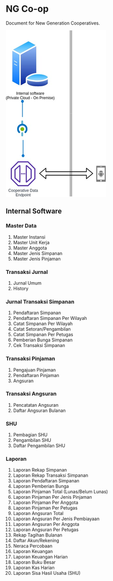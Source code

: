 # NG Co-op

Document for New Generation Cooperatives.

![Diagram Arsitektur Software](android-koperasi.jpg)

## Internal Software

### Master Data

1. Master Instansi
2. Master Unit Kerja
3. Master Anggota
4. Master Jenis Simpanan
5. Master Jenis Pinjaman 

### Transaksi Jurnal 

1. Jurnal Umum
2. History 

### Jurnal Transaksi Simpanan

1. Pendaftaran Simpanan
2. Pendaftaran Simpanan Per Wilayah
3. Catat Simpanan Per Wilayah
4. Catat Setoran/Pengambilan
5. Catat Simpanan Per Petugas
6. Pemberian Bunga Simpanan
7. Cek Transaksi Simpanan 

### Transaksi Pinjaman

1. Pengajuan Pinjaman
2. Pendaftaran Pinjaman
3. Angsuran

### Transaksi Angsuran

1. Pencatatan Angsuran
2. Daftar Angsuran Bulanan

### SHU

1. Pembagian SHU
2. Pengambilan SHU
3. Daftar Pengambilan SHU

### Laporan

01. Laporan Rekap Simpanan
02. Laporan Rekap Transaksi Simpanan
03. Laporan Pendaftaran Simpanan
04. Laporan Pemberian Bunga
05. Laporan Pinjaman Total (Lunas/Belum Lunas)
06. Laporan Pinjaman Per Jenis Pinjaman
07. Laporan Pinjaman Per Anggota
08. Laporan Pinjaman Per Petugas
09. Laporan Angsuran Total
10. Laporan Angsuran Per Jenis Pembiayaan
11. Laporan Angsuran Per Anggota
12. Laporan Angsuran Per Petugas
13. Rekap Tagihan Bulanan
14. Daftar Akun/Rekening
15. Neraca Percobaan
16. Laporan Keuangan
17. Laporan Keuangan Harian
18. Laporan Buku Besar
19. Laporan Kas Harian
20. Laporan Sisa Hasil Usaha (SHU)

